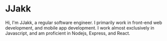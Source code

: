 # JJakk
Hi, I'm JJakk, a regular software engineer.  I primarily work in front-end web development, and mobile app development.  I work almost exclusively in Javascript, and am proficient in Nodejs, Express, and React.

